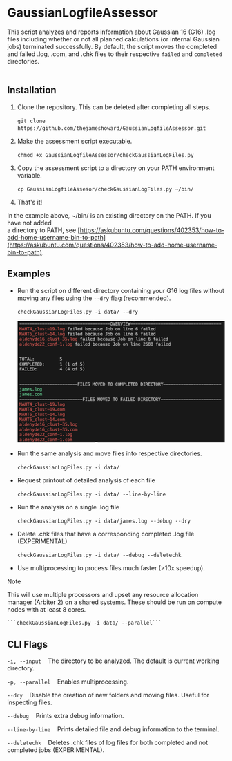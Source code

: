 # GaussianLogfileAssessor
This script analyzes and reports information about Gaussian 16 (G16) .log files including whether or not all planned calculations (or internal Gaussian jobs) terminated successfully. By default, the script moves the completed and failed .log, .com, and .chk files to their respective `failed` and `completed` directories.
<br>
<br>


## Installation
1.  Clone the repository. This can be deleted after completing all steps.

    ```git clone https://github.com/thejameshoward/GaussianLogfileAssessor.git```

2.  Make the assessment script executable.

    ```chmod +x GaussianLogfileAssessor/checkGaussianLogFiles.py```

3.  Copy the assessment script to a directory on your PATH environment variable.

    ```cp GaussianLogfileAssesor/checkGaussianLogFiles.py ~/bin/```

4.  That's it!

In the example above, ~/bin/ is an existing directory on the PATH. If you have not added<br>
a directory to PATH, see [https://askubuntu.com/questions/402353/how-to-add-home-username-bin-to-path](https://askubuntu.com/questions/402353/how-to-add-home-username-bin-to-path).

## Examples

-  Run the script on different directory containing your G16 log files without moving any files using the `--dry` flag (recommended).

    ```checkGaussianLogFiles.py -i data/ --dry```

    ![example usage](https://github.com/thejameshoward/GaussianLogfileAssessor/blob/master/img/example.png?raw=true)

-  Run the same analysis and move files into respective directories.

    ```checkGaussianLogFiles.py -i data/```

-  Request printout of detailed analysis of each file

    ```checkGaussianLogFiles.py -i data/ --line-by-line```

-  Run the analysis on a single .log file

    ```checkGaussianLogFiles.py -i data/james.log --debug --dry```

-  Delete .chk files that have a corresponding completed .log file (EXPERIMENTAL)

    ```checkGaussianLogFiles.py -i data/ --debug --deletechk```

-  Use multiprocessing to process files much faster (>10x speedup).<br>

> [!NOTE]
> This will use multiple processors and upset any resource allocation manager (Arbiter 2) on a shared systems. These should be run on compute nodes with at least 8 cores. <br>

    ```checkGaussianLogFiles.py -i data/ --parallel```

## CLI Flags

```-i, --input```&nbsp;&nbsp;&nbsp;&nbsp;The directory to be analyzed. The default is current working directory.

```-p, --parallel```&nbsp;&nbsp;&nbsp;&nbsp;Enables multiprocessing.

```--dry```&nbsp;&nbsp;&nbsp;&nbsp;Disable the creation of new folders and moving files. Useful for inspecting files.

```--debug```&nbsp;&nbsp;&nbsp;&nbsp;Prints extra debug information.

```--line-by-line```&nbsp;&nbsp;&nbsp;&nbsp;Prints detailed file and debug information to the terminal.

```--deletechk```&nbsp;&nbsp;&nbsp;&nbsp;Deletes .chk files of log files for both completed and not completed jobs (EXPERIMENTAL).